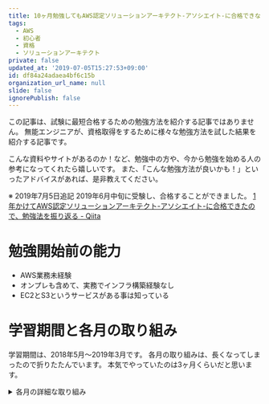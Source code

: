 ```yaml
---
title: 10ヶ月勉強してもAWS認定ソリューションアーキテクト-アソシエイト-に合格できないので、勉強方法を振り返る
tags:
  - AWS
  - 初心者
  - 資格
  - ソリューションアーキテクト
private: false
updated_at: '2019-07-05T15:27:53+09:00'
id: df84a24adaea4bf6c15b
organization_url_name: null
slide: false
ignorePublish: false
---
```

この記事は、試験に最短合格するための勉強方法を紹介する記事ではありません。
無能エンジニアが、資格取得をするために様々な勉強方法を試した結果を紹介する記事です。

こんな資料やサイトがあるのか！など、勉強中の方や、今から勉強を始める人の参考になってくれたら嬉しいです。
また、「こんな勉強方法が良いかも！」といったアドバイスがあれば、是非教えてください。

※ 2019年7月5日追記
2019年6月中旬に受験し、合格することができました。
[1年かけてAWS認定ソリューションアーキテクト-アソシエイト-に合格できたので、勉強法を振り返る - Qiita](https://qiita.com/riekure/items/71232c27287feef75f43)

# 勉強開始前の能力

- AWS業務未経験
- オンプレも含めて、実務でインフラ構築経験なし
- EC2とS3というサービスがある事は知っている

# 学習期間と各月の取り組み

学習期間は、2018年5月～2019年3月です。
各月の取り組みは、長くなってしまったので折りたたんでいます。
本気でやっていたのは3ヶ月くらいだと思います。

<details><summary>各月の詳細な取り組み</summary><div>
## 2018年5月
[合格対策 AWS認定ソリューションアーキテクト - アソシエイト](https://www.amazon.co.jp/%E5%90%88%E6%A0%BC%E5%AF%BE%E7%AD%96-AWS%E8%AA%8D%E5%AE%9A%E3%82%BD%E3%83%AA%E3%83%A5%E3%83%BC%E3%82%B7%E3%83%A7%E3%83%B3%E3%82%A2%E3%83%BC%E3%82%AD%E3%83%86%E3%82%AF%E3%83%88-%E3%82%A2%E3%82%BD%E3%82%B7%E3%82%A8%E3%82%A4%E3%83%88-%E5%A4%A7%E5%A1%9A%E5%BA%B7%E5%BE%B3-%E6%97%A5%E7%AB%8B%E3%82%A4%E3%83%B3%E3%83%95%E3%82%A9%E3%83%A1%E3%83%BC%E3%82%B7%E3%83%A7%E3%83%B3%E3%82%A2%E3%82%AB%E3%83%87%E3%83%9F%E3%83%BC/dp/486594043X)、通称「青本」を4月30日に購入。

![合格対策 AWS認定ソリューションアーキテクト.jpg](https://qiita-image-store.s3.amazonaws.com/0/233011/3fcd8d92-8520-274f-5047-fdc3b524986f.jpeg)


しかし、80時間超えの残業により、心身ともに疲弊し、学習時間を確保できず。
「第4章．AWSにおけるネットワーク」が理解できず、さっぱり学習が進まない。

## 6月

5月に続き、70~80時間の残業時間により、さっぱり学習が進まない。








「第4章．AWSにおけるネットワーク」から進まない。

## 7月

5~6月のデスマを乗り越え、残業が30時間程度に収まる。
分からない箇所はそのままに、無理やり青本を読み切る。
[AWS WEB問題集で学習しよう](https://aws.koiwaclub.com/) の有料会員になり、問題を解きまくることで理解度を上げようとする。
新試験は受かる気がしなかったので、旧試験を8月9日に受験することを決める。

## 8月

8月9日に受験して不合格。
各サービスの機能を覚えるだけでは合格できないと悟る。
[AWS WEB問題集で学習しよう](https://aws.koiwaclub.com/) の有料会員期間が残っていたので、受験前ほどではないが、スキマ時間で勉強を継続。
しかし、自分の学習能力では、↑だけやっても合格できる気がしなかったので、途方に暮れる。

## 9月

インフラの基礎知識が足りないんじゃないかと思い、[Amazon Web Services 基礎からのネットワーク＆サーバー構築](https://www.amazon.co.jp/Amazon-Web-Services-%E5%9F%BA%E7%A4%8E%E3%81%8B%E3%82%89%E3%81%AE%E3%83%8D%E3%83%83%E3%83%88%E3%83%AF%E3%83%BC%E3%82%AF%EF%BC%86%E3%82%B5%E3%83%BC%E3%83%90%E3%83%BC%E6%A7%8B%E7%AF%89-%E6%94%B9%E8%A8%82%E7%89%88-ebook/dp/B06Y5ZSYY4/ref=tmm_kin_swatch_0?_encoding=UTF8&qid=1554177722&sr=8-3)を購入。
![基礎からのネットワーク&サーバー構築.jpg](https://qiita-image-store.s3.amazonaws.com/0/233011/5b1b784b-93e9-bb1b-3ae7-9545bbd7c5ef.jpeg)
AWSを実際に活用しながらインフラの基礎知識をつけようとする。
実践的なスキルを身につけることができたが、EC2とVPC、NAT、セキュリティ周りしか触らなかったので、これでは資格取得は難しいと悟り、途方に暮れる。

## 10～11月

[AWS WEB問題集で学習しよう](https://aws.koiwaclub.com/) の有料会員期間が終わり、途方に暮れる。
諸事情により、転職活動を開始。
残業＋転職活動により、学習時間を確保できず。

## 12月

時間的問題で、現職で仕事しながらの転職活動は無理と判断。12月中旬頃に、転職活動を中止する。
青本を読み直し、[AWS BlackBelt](https://aws.amazon.com/jp/aws-jp-introduction/)でEC2、VPC、EBS、S3、ELB、AutoScalingなど主要サービスのPDFを読む。
12月後半に、公式の模擬試験を受ける。
結果は67％。これでは本試験は絶対に受からない…と思い、途方に暮れる。

Alexaに「今日は何のゴミの日？」と聞いたら教えてくれるスキルを開発。
開発したけどゴミの日を覚えているため、全く使わないことに気づく。
Lambdaが従量課金だが、無料利用枠がすごく、実質無料なんじゃないかとテンションがあがる。

## 2019年1月

3月にTOEICを受けることにしていたので、TOEICの勉強を開始。
また、転職活動を通じて、またVRをやりたくなり、Unityを触り始める。

[Amazon AWS 資格取得のための演習問題集(完全無料、オリジナル)](https://awsjp.com/exam/saa-sap/c/index.html)というサイトを見つけ、通勤時間に解きまくる。

[徹底攻略 AWS認定 ソリューションアーキテクト – アソシエイト教科書](https://www.amazon.co.jp/%E5%BE%B9%E5%BA%95%E6%94%BB%E7%95%A5-AWS%E8%AA%8D%E5%AE%9A-%E3%82%BD%E3%83%AA%E3%83%A5%E3%83%BC%E3%82%B7%E3%83%A7%E3%83%B3%E3%82%A2%E3%83%BC%E3%82%AD%E3%83%86%E3%82%AF%E3%83%88-%E2%80%93-%E3%82%A2%E3%82%BD%E3%82%B7%E3%82%A8%E3%82%A4%E3%83%88%E6%95%99%E7%A7%91%E6%9B%B8/dp/4295005495/ref=sr_1_1?__mk_ja_JP=%E3%82%AB%E3%82%BF%E3%82%AB%E3%83%8A&keywords=aws&qid=1554178215&s=gateway&sr=8-1)通称「黒本」を1月23日に購入。
![徹底攻略 AWS認定 ソリューションアー.jpg](https://qiita-image-store.s3.amazonaws.com/0/233011/08a98b68-39db-3e7c-563b-95f0996b246d.jpeg)
しかし、1月26日に待望のKH3が発売し、AWSの勉強から逃亡。

## 2月

KH3を1週間でクリアし、TOEICとAWSに本気を出し始める。
黒本を2周くらい読む。
[AWS-CloudDesignPattern](http://aws.clouddesignpattern.org/index.php/%E3%83%A1%E3%82%A4%E3%83%B3%E3%83%9A%E3%83%BC%E3%82%B8)をすべて読む。
[AWS BlackBelt](https://aws.amazon.com/jp/aws-jp-introduction/)でEC2、VPC、EBS、S3、ELB、AutoScalingなど主要サービスのPDFを読み直す。
点数上がらないことを言い訳に、いつまでも受験しなさそうだったので、3月31日に受験することに決め、2月末に申し込む。さらば15,800円。

## 3月

黒本の模擬試験をやって、正答率70％程度。
12月時点より正答率が上がっているとはいえ、合格できる気がしなかったので、模擬試験目的で[最短突破 AWS認定ソリューションアーキテクト アソシエイト 合格教本](https://www.amazon.co.jp/%E6%9C%80%E7%9F%AD%E7%AA%81%E7%A0%B4-AWS%E8%AA%8D%E5%AE%9A%E3%82%BD%E3%83%AA%E3%83%A5%E3%83%BC%E3%82%B7%E3%83%A7%E3%83%B3%E3%82%A2%E3%83%BC%E3%82%AD%E3%83%86%E3%82%AF%E3%83%88-%E3%82%A2%E3%82%BD%E3%82%B7%E3%82%A8%E3%82%A4%E3%83%88-%E5%90%88%E6%A0%BC%E6%95%99%E6%9C%AC-%E6%9D%91%E4%B8%BB/dp/4297103826/ref=sr_1_4?__mk_ja_JP=%E3%82%AB%E3%82%BF%E3%82%AB%E3%83%8A&keywords=aws&qid=1554179181&s=gateway&sr=8-4)を3月中旬に購入。（通称「白本」）
![最短突破 AWS認定ソリューションアーキ.jpg](https://qiita-image-store.s3.amazonaws.com/0/233011/78aeb7f4-c0b6-18f2-3fd8-85eb1897942d.jpeg)
黒本を1周、白本を2周くらい読む。
白本の模擬試験を解いて、正答率70％後半だった。
最後の追い込みで、白本を1周読み、3月31日に受験。結果：不合格。
</div>

# 勉強方法を振り返る

10ヶ月間の教材、勉強方法、感想などをまとめました。

## 1. [合格対策 AWS認定ソリューションアーキテクト - アソシエイト](https://www.amazon.co.jp/%E5%90%88%E6%A0%BC%E5%AF%BE%E7%AD%96-AWS%E8%AA%8D%E5%AE%9A%E3%82%BD%E3%83%AA%E3%83%A5%E3%83%BC%E3%82%B7%E3%83%A7%E3%83%B3%E3%82%A2%E3%83%BC%E3%82%AD%E3%83%86%E3%82%AF%E3%83%88-%E3%82%A2%E3%82%BD%E3%82%B7%E3%82%A8%E3%82%A4%E3%83%88-%E5%A4%A7%E5%A1%9A%E5%BA%B7%E5%BE%B3-%E6%97%A5%E7%AB%8B%E3%82%A4%E3%83%B3%E3%83%95%E3%82%A9%E3%83%A1%E3%83%BC%E3%82%B7%E3%83%A7%E3%83%B3%E3%82%A2%E3%82%AB%E3%83%87%E3%83%9F%E3%83%BC/dp/486594043X)

![合格対策 AWS認定ソリューションアーキテクト.jpg](https://qiita-image-store.s3.amazonaws.com/0/233011/3fcd8d92-8520-274f-5047-fdc3b524986f.jpeg)

2019年1月に新しい対策本が発売されるまで、日本語で書かれた唯一のソリューションアーキテクト(SAA)対策本でした。
これを読むことによって、AWSの主要サービスを理解できたので、かなり感謝しています。

ただ、2016年に発売された対策本なので情報が古く、2018年2月リリースの新バージョンに対応しきれません。
いま(2019年4月現在)ならば、後述する2冊の対策本を購入したほうがよいと思います。

## 2. [AWS WEB問題集で学習しよう](https://aws.koiwaclub.com/)

非公式の問題集サイトです。
ソリューションアーキテクトの問題が750問以上、用意されています。
有料ですが、自分のようにテキストを読むより、問題を解いていったほうが理解が進む人におすすめです。

問題は、本試験より気持ち簡単な気がしています。
また、本試験を解くうえで求められる、

- 「顧客の要件に基づき、アーキテクチャ設計原則に沿ってソリューションを定義できること」
- 「プロジェクトのライフサイクルを通して、ベストプラクティスに基づく実装ガイダンスを組織に提供できること」

に関する問題は少なく、各サービスの仕様、特徴を答える問題が多かった印象です。

※ 自分が最後に見たのは2018年9月頃なので、いまは問題の傾向が変わっているかもしれません。

問題を解くだけでなく、AWSを実際に触ったり、自分で調べて知識を肉付けしていくことが必要だと思います。
自分は、↑ができず失敗した印象です。


## 3. [Amazon Web Services 基礎からのネットワーク＆サーバー構築](https://www.amazon.co.jp/Amazon-Web-Services-%E5%9F%BA%E7%A4%8E%E3%81%8B%E3%82%89%E3%81%AE%E3%83%8D%E3%83%83%E3%83%88%E3%83%AF%E3%83%BC%E3%82%AF%EF%BC%86%E3%82%B5%E3%83%BC%E3%83%90%E3%83%BC%E6%A7%8B%E7%AF%89-%E6%94%B9%E8%A8%82%E7%89%88-ebook/dp/B06Y5ZSYY4/ref=tmm_kin_swatch_0?_encoding=UTF8&qid=1554177722&sr=8-3)
![基礎からのネットワーク&サーバー構築.jpg](https://qiita-image-store.s3.amazonaws.com/0/233011/5b1b784b-93e9-bb1b-3ae7-9545bbd7c5ef.jpeg)
インフラの基礎知識がないからダメなのでは？？と思い、購入しました。
ソリューションアーキテクトの対策というよりは、AWSの基本的な使い方を学ぶ感じです。

自分のように、EC2、NAT、VPCなど触ったことない初心者にオススメします。
逆に、少しでもAWSを触ったことがある、という経験者なら、不要な参考書だと思います。

## 4. [AWS BlackBelt](https://aws.amazon.com/jp/aws-jp-introduction/)

AWS公式の活用集です。
合格した人の勉強法を見ると、必ずと言っていいほど出てきます。

先駆者を見習って、主要なサービスの資料は読むようにしました。
ただ、資料数の多さに圧倒される。
また、自分はテキストを読むだけでは、問題を解くほどの力を身につけることができず挫折。

正直、自分のような無能でなければ、これを読んでいれば合格できます。
先駆者がたくさんいるので、間違いないでしょう。

## 5. [Amazon AWS 資格取得のための演習問題集(完全無料、オリジナル)](https://awsjp.com/exam/saa-sap/c/index.html)

非公式の問題集サイトです。
こちらは、完全無料です。

問題数は2019年4月4日現在、238問です。
「２．AWS WEB問題集で学習しよう」に比べると、問題数が少なく、誤字脱字とかあったりします。
しかし、無料というだけで、かなりありがたいです。
解説も基本的にはAWS公式のリンクを貼ってくれているので、自分でわざわざググる必要がないのは、個人的に学習しやすかったです。

これも「２．AWS WEB問題集で学習しよう」と同様で、問題を解くだけで足りないです。
あくまで、自分の足りない部分を見つけ、そこを「４．AWS BlackBelt」等を活用して、補う必要があると思います。

## 6. [徹底攻略 AWS認定 ソリューションアーキテクト – アソシエイト教科書](https://www.amazon.co.jp/%E5%BE%B9%E5%BA%95%E6%94%BB%E7%95%A5-AWS%E8%AA%8D%E5%AE%9A-%E3%82%BD%E3%83%AA%E3%83%A5%E3%83%BC%E3%82%B7%E3%83%A7%E3%83%B3%E3%82%A2%E3%83%BC%E3%82%AD%E3%83%86%E3%82%AF%E3%83%88-%E2%80%93-%E3%82%A2%E3%82%BD%E3%82%B7%E3%82%A8%E3%82%A4%E3%83%88%E6%95%99%E7%A7%91%E6%9B%B8/dp/4295005495/ref=sr_1_1?__mk_ja_JP=%E3%82%AB%E3%82%BF%E3%82%AB%E3%83%8A&keywords=aws&qid=1554178215&s=gateway&sr=8-1)

![徹底攻略 AWS認定 ソリューションアー.jpg](https://qiita-image-store.s3.amazonaws.com/0/233011/08a98b68-39db-3e7c-563b-95f0996b246d.jpeg)

2018年2月リリースの新バージョンに対応した日本語の対策本です。
情報が新しく、かつ詳細に書かれています。
今なら、「1．合格対策 AWS認定ソリューションアーキテクト - アソシエイト」ではなく、こちらか「7．最短突破 AWS認定ソリューションアーキテクト アソシエイト 合格教本」を買うことをオススメします。
各章末に問題がついており、模擬試験が1回分付属されています。

欠点は、
各サービスのアイコンがなぜか独自のため、インフラ構成図が微妙に読みづらいこと。
各章の構成がサービス単位ではなく、「AWSサービスの概要」「高可用性」「高パフォーマンス」「セキュリティ」「コスト最適化」「運用管理」となっていること。
そのため、「EC2を重点的に調べたいなぁ」と思ったら、色んなページを行き来することになります。個人的にちょっと不便でした。

もしかしたら、ある程度AWSを知っている人向けの本かもしれません。
購入する前に、試し読みすることをオススメします。


## 7. [最短突破 AWS認定ソリューションアーキテクト アソシエイト 合格教本](https://www.amazon.co.jp/%E6%9C%80%E7%9F%AD%E7%AA%81%E7%A0%B4-AWS%E8%AA%8D%E5%AE%9A%E3%82%BD%E3%83%AA%E3%83%A5%E3%83%BC%E3%82%B7%E3%83%A7%E3%83%B3%E3%82%A2%E3%83%BC%E3%82%AD%E3%83%86%E3%82%AF%E3%83%88-%E3%82%A2%E3%82%BD%E3%82%B7%E3%82%A8%E3%82%A4%E3%83%88-%E5%90%88%E6%A0%BC%E6%95%99%E6%9C%AC-%E6%9D%91%E4%B8%BB/dp/4297103826/ref=sr_1_4?__mk_ja_JP=%E3%82%AB%E3%82%BF%E3%82%AB%E3%83%8A&keywords=aws&qid=1554179181&s=gateway&sr=8-4)

![最短突破 AWS認定ソリューションアーキ.jpg](https://qiita-image-store.s3.amazonaws.com/0/233011/78aeb7f4-c0b6-18f2-3fd8-85eb1897942d.jpeg)

こちらも、2018年2月リリースの新バージョンに対応した日本語の対策本です。
「6. 徹底攻略 AWS認定 ソリューションアーキテクト – アソシエイト教科書」ほどではないですが、問題がついており、模擬試験が1回分付属されています。

こちらは、各サービス、機能ごとに各章が構成されています。
個人的には、黒本より読みやすかったです。

「2018年X月時点ではこういう仕様ですが、試験は2018年2月リリースなので、この仕様で覚えてください」みたいに、
試験内容ではないところも軽い説明をしてくれているところが良かったです。

AWSを1から勉強するという方には、黒本よりこちらのほうがよいかもしれません。
しかし、読みやすさは人それぞれなので、こちらも購入前に試し読みをオススメします。

黒本にも言えることですが、AWSに詳しい人が読んだら、「BlackBeltを読んどけば十分！！」と思うだろうなぁという内容です。


## 8. [AWS-CloudDesignPattern](http://aws.clouddesignpattern.org/index.php/%E3%83%A1%E3%82%A4%E3%83%B3%E3%83%9A%E3%83%BC%E3%82%B8)

AWSの組み合わせが分かっていないからダメなのでは？？と思い、こちらを読みました。
一応AWS公式のようです。
しかし、だいたいページが2015年最終更新な点が少し不安なところです。

なるほど～となることが結構多かったので、有益だったような気がします。
もう2、3回くらい読んで、ちゃんと詳細を覚えておけば良かったと後悔しています。
そうすれば、試験でもっと役立ったのではないかと思います。

## 9. 公式の模擬試験

本試験と同じ画面、インターフェースで試験を受けることができます。
答えは教えてくれません。点数だけ教えてくれます。
英語で「答えを教えてほしい！」と問い合わせてみましたが、教えてくれませんでした。

問題と回答をスクショすることをオススメします。
テストが終わったあとに、スコアを見ながら間違えた問題を推理して、答えを調べましょう。

個人的な感覚ですが、本試験より簡単な気がしました。
正直、答えも教えてくれないのに2000円かぁって感じです。

# いくら使ったか

まとめました。

| 教材／資料 | 金額 |
| :--- | :--- |
| 1. [合格対策 AWS認定ソリューションアーキテクト - アソシエイト(kindle版)](https://www.amazon.co.jp/%E5%90%88%E6%A0%BC%E5%AF%BE%E7%AD%96-AWS%E8%AA%8D%E5%AE%9A%E3%82%BD%E3%83%AA%E3%83%A5%E3%83%BC%E3%82%B7%E3%83%A7%E3%83%B3%E3%82%A2%E3%83%BC%E3%82%AD%E3%83%86%E3%82%AF%E3%83%88-%E3%82%A2%E3%82%BD%E3%82%B7%E3%82%A8%E3%82%A4%E3%83%88-%E5%A4%A7%E5%A1%9A%E5%BA%B7%E5%BE%B3-%E6%97%A5%E7%AB%8B%E3%82%A4%E3%83%B3%E3%83%95%E3%82%A9%E3%83%A1%E3%83%BC%E3%82%B7%E3%83%A7%E3%83%B3%E3%82%A2%E3%82%AB%E3%83%87%E3%83%9F%E3%83%BC/dp/486594043X) | \2,160 |
| 2. [AWS WEB問題集で学習しよう(ゴールドプラン)](https://aws.koiwaclub.com/) | \3,080 |
| 3. [Amazon Web Services 基礎からのネットワーク＆サーバー構築(kindle版)](https://www.amazon.co.jp/Amazon-Web-Services-%E5%9F%BA%E7%A4%8E%E3%81%8B%E3%82%89%E3%81%AE%E3%83%8D%E3%83%83%E3%83%88%E3%83%AF%E3%83%BC%E3%82%AF%EF%BC%86%E3%82%B5%E3%83%BC%E3%83%90%E3%83%BC%E6%A7%8B%E7%AF%89-%E6%94%B9%E8%A8%82%E7%89%88-ebook/dp/B06Y5ZSYY4/ref=tmm_kin_swatch_0?_encoding=UTF8&qid=1554177722&sr=8-3) | \2,700 |
| 4. [AWS BlackBelt](https://aws.amazon.com/jp/aws-jp-introduction/) | 無料 |
| 5. [Amazon AWS 資格取得のための演習問題集(完全無料、オリジナル)](https://awsjp.com/exam/saa-sap/c/index.html) | 無料 |
| 6. [徹底攻略 AWS認定 ソリューションアーキテクト – アソシエイト教科書(kindle版)](https://www.amazon.co.jp/%E5%BE%B9%E5%BA%95%E6%94%BB%E7%95%A5-AWS%E8%AA%8D%E5%AE%9A-%E3%82%BD%E3%83%AA%E3%83%A5%E3%83%BC%E3%82%B7%E3%83%A7%E3%83%B3%E3%82%A2%E3%83%BC%E3%82%AD%E3%83%86%E3%82%AF%E3%83%88-%E2%80%93-%E3%82%A2%E3%82%BD%E3%82%B7%E3%82%A8%E3%82%A4%E3%83%88%E6%95%99%E7%A7%91%E6%9B%B8/dp/4295005495/ref=sr_1_1?__mk_ja_JP=%E3%82%AB%E3%82%BF%E3%82%AB%E3%83%8A&keywords=aws&qid=1554178215&s=gateway&sr=8-1) | \2,380 |
| 7. [最短突破 AWS認定ソリューションアーキテクト アソシエイト 合格教本(単行本)](https://www.amazon.co.jp/%E6%9C%80%E7%9F%AD%E7%AA%81%E7%A0%B4-AWS%E8%AA%8D%E5%AE%9A%E3%82%BD%E3%83%AA%E3%83%A5%E3%83%BC%E3%82%B7%E3%83%A7%E3%83%B3%E3%82%A2%E3%83%BC%E3%82%AD%E3%83%86%E3%82%AF%E3%83%88-%E3%82%A2%E3%82%BD%E3%82%B7%E3%82%A8%E3%82%A4%E3%83%88-%E5%90%88%E6%A0%BC%E6%95%99%E6%9C%AC-%E6%9D%91%E4%B8%BB/dp/4297103826/ref=sr_1_4?__mk_ja_JP=%E3%82%AB%E3%82%BF%E3%82%AB%E3%83%8A&keywords=aws&qid=1554179181&s=gateway&sr=8-4) | \2,678 |
| 8. [AWS-CloudDesignPattern](http://aws.clouddesignpattern.org/index.php/%E3%83%A1%E3%82%A4%E3%83%B3%E3%83%9A%E3%83%BC%E3%82%B8) | 無料 |
| 9. 公式の模擬試験 | \2,160 |
| 本試験の受験費用(2回分) | \32,400 |
| AWS使用料(人による) | 約\2,000 |
| 合計 | \49,558 |

まとめるんじゃなかったと後悔しました。(´；ω；`)ｳｯ…

# 受験会場

今回は「銀座CBTS歌舞伎座テストセンター」で受験しました。
秋葉原のテストセンターより綺麗だったのでオススメします。

## 受験するまでの流れ

リマインドメールから抜粋

>試験当日は、15分前までにご到着ください。受験者は2種類の身分証明書の提示が必要となります。そのうち1つは、自署、正式な氏名、および顔写真が含まれる、現行の有効な政府発行の身分証明書である必要があります。もう1つの身分証明書には、自署および正式な氏名が含まれている必要があります。例としては、クレジットカード、銀行のカード、または社員証などが挙げられます。これらの身分証明書は紙に印刷したコピーでなければならず、電子ファイルは受理されません。テストセンターでは、試験室への物品の持ち込みが禁止されているため、私物を保管するための安全な場所が提供されます。 

顔写真付きと、自分の署名がある身分証明書の2つが必要です。
私は、運転免許証とクレジットカードを持参しました。

受付では
1. 身分証明書を出す
2. 受験する試験の確認
3. 問題なければサイン
という流れでした。

試験開始5分前になったら、コインロッカーに荷物を入れてくださいと言われる。
ただし、運転免許証を持って入室してください、テーブルに置いた状態で試験を受験するので。とのことでした。

秋葉原のテストセンター同様、英語でのチャットなどは不要でした。

## 個人的に感じた注意点

### 30分前から受付開始

遅刻したらヤバイと思って、試験開始40分前に会場に到着しました。
そしたら、「30分前から受付します。待っててください。」と言われました。

同じことを考えている方がたくさんいたようで、「受付開始します。」という合図ともに受付に行列ができていました。

ちなみに、リマインドメールには15分前に会場にお越しくださいと書いていました。
行列に並びたくないなぁと思ったら、ギリギリに会場に行くことをオススメします。

### 性と名を逆に登録すると試験を受けられないかも

リマインドメールに、

> 下記の氏名が、試験予約時にご提示いただくご本人様確認書類の氏名と一致している必要があります。一致していない場合、受験できません。 

とあります。
自分は見事に性と名が逆でした。

https://aws.amazon.com/jp/contact-us/aws-training/?nc1=h_ls
で問い合わせて修正してもらったのですが、
最初に日本語で問い合わせたら、
英語じゃないから分からん！（意訳）
翻訳して内容を読んだけど、問題ないと思うよ！（意訳）
って返ってきました。

仕方ないので、中学生以下の英語で一生懸命問い合わせたら、対応してもらえました。
AWSサポートさん、こんな英語なのに理解してくれてありがとうございました。

ちなみに、下のような文で問い合わせをしました。
自分のようなドジっ子の参考になれば…

> I accidentally registered my name backwards.
> I tried to change [Go to the My Profile > General section].
> But I could not change.
> Please let me make corrections, as shown below.
> 
> First Name: HOGE
> Last Name: FUGA
> 
> Thank you.

# 試験について（前試験との比較）

## 合否

試験が終わった瞬間、合否が画面に表示されます。
（合格基準を満たしていませんでした。みたいな感じです。）
詳細なスコアは、前回受験したときはすぐにメールで展開されましたが、今回は受験から3日ほど経過してからでした。

また、前回はカテゴリ別に正答率が記載されたメールが届いていたのですが、
今回はカテゴリ別に、「再学習の必要あり」と「十分な知識を有する」のどちらに該当するかしか教えてくれませんでした。

## 気になること

次の問題に遷移するとき、あいかわらず1秒かからないくらい「読み込み中」が表示される。
誤字脱字はなかったような気がします。
2, 3問だけ「え、この問題文じゃ選択肢から絞りこめないんだけど？？」ってなりました。

ちなみに、日本語表示を英語に切り替えることもできます。
英語で読んでも解決しませんでしたが。

# 受験結果

720/1000点で合格らしいです。
結果は下のような感じでした。

受験スコア：<font color="Red">681</font>/1000

回復性の高いアーキテクチャを設計する|再学習の必要あり|
|---|---|
パフォーマンスに優れたアーキテクチャを定義する|十分な知識を有する|
セキュアなアプリケーションおよびアーキテクチャを規定する|再学習の必要あり|
コスト最適化アーキテクチャを設計する|十分な知識を有する|
オペレーショナルエクセレンスを備えたアーキテクチャを定義する|十分な知識を有する|

## 何が分からなかったか

試験内容の開示、共有は禁止されているので、どこまで書いていいか分かりませんでした。
とりあえず、試験中の心境を書いておきます。

- 可用性がゲシュタルト崩壊してきた…
- プロビジョニングがゲシュタルト崩壊してきた…
- ECS？Cognito？初めまして！！
- S3のオプションどれがベスト？やすいのどれ？
- APIよりAutoScallingするEC2、RDBのほうが可用性的にいいのかなぁ？
- API Gateway + Lambda以外でサーバレスってあるの？
- とりあえずIAMロール付与しとけばいいと思う！（思考停止）

# 今後の勉強法

少なくとも5月末までには、もう一回受験します。
それまでに、新たに実践しようと思っている勉強方法を書きます。

## 1. [AWS BlackBelt](https://aws.amazon.com/jp/aws-jp-introduction/)を動画で見る

自分は読んでもダメだったので、今度はYouTubeを見ることにします。
[AWS Black Belt Online Seminar](https://www.youtube.com/playlist?list=PLzWGOASvSx6FIwIC2X1nObr1KcMCBBlqY)

1.5倍速でも聞き取れたので、通勤時間にでも見ようと思っています。

## 2. [AWS Innovate Online Conference](https://aws.amazon.com/jp/about-aws/events/aws-innovate/)

4月8日から5月7日にかけて行われる、AWS公式のオンラインカンファレンスです。
試験対策のセッションが目的です。

他にも、AWSの最新事例とサービスの紹介など、AWSを知るのに役立ちそうなセッションがたくさんあったので、見てみようと思っています。
なにせ無料なので！！！


## 3. [これだけでOK！ AWS認定ソリューションアーキテクト – アソシエイト試験突破講座（初心者向けの20時間完全コース）](https://www.udemy.com/aws-associate/)

Udemyの学習コースです。
模擬試験が3つ付属するらしいので、模擬試験目当てで購入を考えています。（2019年4月4日現在は、3つ目の模擬試験を作成中とのこと。）
模擬試験を解いて、分からない箇所があったら、そのカテゴリを実践形式で勉強しようと思います。

定価12000円なのですが、セールで1200円とかに値下げされるらしいです。
~~今は、それをひたすら待っています。~~
先日のセールで1600円になっていたので、毎日値下げしているか監視するのが面倒で購入しました。


## 4. [Aws Certified Solutions Architect: Pass the Associate Exam](https://www.udemy.com/aws-certified-solutions-architect-associate/)

これもUdemyの学習コースです。
英語ですが、評価がすごく高いので、上3つやってダメそうだったら購入しようと思います。

定価が24000円なので、これも値下げ待ちです。

# 終わりに

たぶんこんなに合格できないのは自分くらいだと思います。
ひとつ断言できることは、サービスの特徴や役割を覚えることよりも、各サービスを組み合わせるとどんなことができるか、どんなシステムを構築できるのかを重視して勉強したほうがいいです。

そのために、AWS公式の[FAQ](https://aws.amazon.com/jp/faqs/)や[ホワイトペーパー](https://aws.amazon.com/jp/whitepapers/)を参照することも、かなり有効な試験対策だと思います。
（私は資料を読むだけでは理解できない人間なので、実践できませんが………）

この記事が、少しでも皆さんの役に立ったらいいなぁ…と思います。 (´；ω；｀)ﾌﾞﾜｯ

5月末には、絶対合格してやります！！！
三度目の正直です！！！

<br>
<details><summary>雑記というかポエム</summary><div>

自分でも、そろそろ諦めようなぁ…と思います。
才能もなければ努力もできないのに、どうしてこんなに上を目指そうとするんだろうなぁ…と思います。
どうせ凄腕エンジニアに追いつけないし、離されるだけだしツライなぁ…ってなります。

社会人になってから、
「試験に合格しました！！」
「こんなサービス作りました！！」
「こんなにダウンロードされました！！」
「バズりました！！」
「いいねをたくさんもらえた！！」
「こんな志をもって、こんな企業に転職しました！！」
などなど、色んなエンジニアの記事や話を見聞きするようになりました。

それを見て、「すごいなぁ！」と思うと同時に、
いつからか、「悔しいなぁ！負けてられないなぁ！！」と思うようになりました。

よく落ち込んでエンジニアを辞めたくなるけど、悔しいとか思っているうちは、まだ頑張れるんじゃないかと。
どんなに周りから無能エンジニアと思われても、まだ足掻いていけると。

せめて、今の自分を見た昔の自分が、すごいなぁと思ってもらえるように、これからも足掻きたいと思います。

